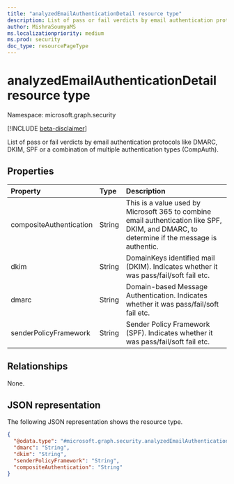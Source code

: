 ```yaml
---
title: "analyzedEmailAuthenticationDetail resource type"
description: List of pass or fail verdicts by email authentication protocols
author: MishraSoumyaMS
ms.localizationpriority: medium
ms.prod: security
doc_type: resourcePageType
---
```


# analyzedEmailAuthenticationDetail resource type

Namespace: microsoft.graph.security

[!INCLUDE [beta-disclaimer](../../includes/beta-disclaimer.md)]

List of pass or fail verdicts by email authentication protocols like DMARC, DKIM, SPF or a combination of multiple authentication types (CompAuth).


## Properties
|Property|Type|Description|
|:---|:---|:---|
|compositeAuthentication|String|This is a value used by Microsoft 365 to combine email authentication like SPF, DKIM, and DMARC, to determine if the message is authentic.|
|dkim|String|DomainKeys identified mail (DKIM). Indicates whether it was pass/fail/soft fail etc.|
|dmarc|String|Domain-based Message Authentication. Indicates whether it was pass/fail/soft fail etc.|
|senderPolicyFramework|String|Sender Policy Framework (SPF). Indicates whether it was pass/fail/soft fail etc.|

## Relationships
None.

## JSON representation
The following JSON representation shows the resource type.
<!-- {
  "blockType": "resource",
  "@odata.type": "microsoft.graph.security.analyzedEmailAuthenticationDetail"
}
-->
``` json
{
  "@odata.type": "#microsoft.graph.security.analyzedEmailAuthenticationDetail",
  "dmarc": "String",
  "dkim": "String",
  "senderPolicyFramework": "String",
  "compositeAuthentication": "String"
}
```

